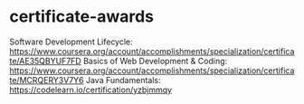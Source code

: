 # certificate-awards
Software Development Lifecycle: https://www.coursera.org/account/accomplishments/specialization/certificate/AE35QBYUF7FD
Basics of Web Development & Coding: https://www.coursera.org/account/accomplishments/specialization/certificate/MCRQERY3V7Y6
Java Fundamentals: https://codelearn.io/certification/yzbjmmqy

